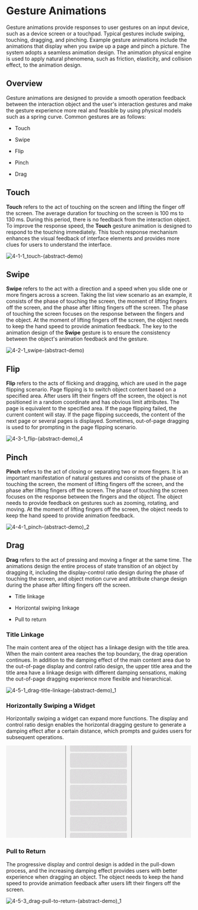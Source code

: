 # Gesture Animations


Gesture animations provide responses to user gestures on an input device, such as a device screen or a touchpad. Typical gestures include swiping, touching, dragging, and pinching. Example gesture animations include the animations that display when you swipe up a page and pinch a picture. The system adopts a seamless animation design. The animation physical engine is used to apply natural phenomena, such as friction, elasticity, and collision effect, to the animation design.


## Overview

Gesture animations are designed to provide a smooth operation feedback between the interaction object and the user's interaction gestures and make the gesture experience more real and feasible by using physical models such as a spring curve. Common gestures are as follows:

- Touch

- Swipe

- Flip

- Pinch

- Drag


## Touch

**Touch** refers to the act of touching on the screen and lifting the finger off the screen. The average duration for touching on the screen is 100 ms to 130 ms. During this period, there is no feedback from the interaction object. To improve the response speed, the **Touch** gesture animation is designed to respond to the touching immediately. This touch response mechanism enhances the visual feedback of interface elements and provides more clues for users to understand the interface.

![4-1-1_touch-(abstract-demo)](figures/4-1-1_touch-(abstract-demo).gif)


## Swipe

**Swipe** refers to the act with a direction and a speed when you slide one or more fingers across a screen. Taking the list view scenario as an example, it consists of the phase of touching the screen, the moment of lifting fingers off the screen, and the phase after lifting fingers off the screen. The phase of touching the screen focuses on the response between the fingers and the object. At the moment of lifting fingers off the screen, the object needs to keep the hand speed to provide animation feedback. The key to the animation design of the **Swipe** gesture is to ensure the consistency between the object's animation feedback and the gesture.

![4-2-1_swipe-(abstract-demo)](figures/4-2-1_swipe-(abstract-demo).gif)


## Flip

**Flip** refers to the acts of flicking and dragging, which are used in the page flipping scenario. Page flipping is to switch object content based on a specified area. After users lift their fingers off the screen, the object is not positioned in a random coordinate and has obvious limit attributes. The page is equivalent to the specified area. If the page flipping failed, the current content will stay. If the page flipping succeeds, the content of the next page or several pages is displayed. Sometimes, out-of-page dragging is used to for prompting in the page flipping scenario.

![4-3-1_flip-(abstract-demo)_4](figures/4-3-1_flip-(abstract-demo)_4.gif)


## Pinch

**Pinch** refers to the act of closing or separating two or more fingers. It is an important manifestation of natural gestures and consists of the phase of touching the screen, the moment of lifting fingers off the screen, and the phase after lifting fingers off the screen. The phase of touching the screen focuses on the response between the fingers and the object. The object needs to provide feedback on gestures such as zooming, rotating, and moving. At the moment of lifting fingers off the screen, the object needs to keep the hand speed to provide animation feedback.

![4-4-1_pinch-(abstract-demo)_2](figures/4-4-1_pinch-(abstract-demo)_2.gif)


## Drag

**Drag** refers to the act of pressing and moving a finger at the same time. The animations design the entire process of state transition of an object by dragging it, including the display-control ratio design during the phase of touching the screen, and object motion curve and attribute change design during the phase after lifting fingers off the screen.

- Title linkage

- Horizontal swiping linkage

- Pull to return


### Title Linkage

The main content area of the object has a linkage design with the title area. When the main content area reaches the top boundary, the drag operation continues. In addition to the damping effect of the main content area due to the out-of-page display and control ratio design, the upper title area and the title area have a linkage design with different damping sensations, making the out-of-page dragging experience more flexible and hierarchical.

![4-5-1_drag-title-linkage-(abstract-demo)_1](figures/4-5-1_drag-title-linkage-(abstract-demo)_1.gif)


### Horizontally Swiping a Widget

Horizontally swiping a widget can expand more functions. The display and control ratio design enables the horizontal dragging gesture to generate a damping effect after a certain distance, which prompts and guides users for subsequent operations.

![4-5-2_drag-widget-horizontal-swipe-(abstract-demo)_1](figures/4-5-2_drag-widget-horizontal-swipe-(abstract-demo)_1.gif)


### Pull to Return

The progressive display and control design is added in the pull-down process, and the increasing damping effect provides users with better experience when dragging an object. The object needs to keep the hand speed to provide animation feedback after users lift their fingers off the screen.

![4-5-3_drag-pull-to-return-(abstract-demo)_1](figures/4-5-3_drag-pull-to-return-(abstract-demo).gif)

 <!--no_check--> 